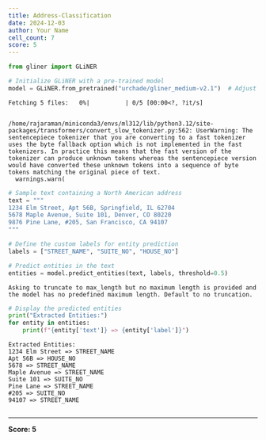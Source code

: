 ```yaml
---
title: Address-Classification
date: 2024-12-03
author: Your Name
cell_count: 7
score: 5
---
```


```python
from gliner import GLiNER
```


```python
# Initialize GLiNER with a pre-trained model
model = GLiNER.from_pretrained("urchade/gliner_medium-v2.1")  # Adjust model as needed
```


    Fetching 5 files:   0%|          | 0/5 [00:00<?, ?it/s]


    /home/rajaraman/miniconda3/envs/ml312/lib/python3.12/site-packages/transformers/convert_slow_tokenizer.py:562: UserWarning: The sentencepiece tokenizer that you are converting to a fast tokenizer uses the byte fallback option which is not implemented in the fast tokenizers. In practice this means that the fast version of the tokenizer can produce unknown tokens whereas the sentencepiece version would have converted these unknown tokens into a sequence of byte tokens matching the original piece of text.
      warnings.warn(



```python
# Sample text containing a North American address
text = """
1234 Elm Street, Apt 56B, Springfield, IL 62704
5678 Maple Avenue, Suite 101, Denver, CO 80220
9876 Pine Lane, #205, San Francisco, CA 94107
"""
```


```python
# Define the custom labels for entity prediction
labels = ["STREET_NAME", "SUITE_NO", "HOUSE_NO"]
```


```python
# Predict entities in the text
entities = model.predict_entities(text, labels, threshold=0.5)
```

    Asking to truncate to max_length but no maximum length is provided and the model has no predefined maximum length. Default to no truncation.



```python
# Display the predicted entities
print("Extracted Entities:")
for entity in entities:
    print(f"{entity['text']} => {entity['label']}")
```

    Extracted Entities:
    1234 Elm Street => STREET_NAME
    Apt 56B => HOUSE_NO
    5678 => STREET_NAME
    Maple Avenue => STREET_NAME
    Suite 101 => SUITE_NO
    Pine Lane => STREET_NAME
    #205 => SUITE_NO
    94107 => STREET_NAME



```python

```


---
**Score: 5**